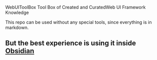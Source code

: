 
WebUIToolBox
Tool Box of Created and CuratedWeb UI Framework Knowledge

This repo can be used without any special tools, since everything is in markdown.

But the best experience is using it inside [Obsidian](https://obsidian.md/)
-----------
